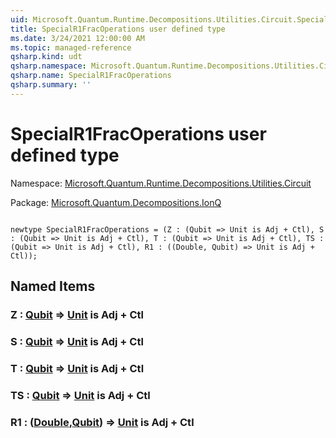 ```yaml
---
uid: Microsoft.Quantum.Runtime.Decompositions.Utilities.Circuit.SpecialR1FracOperations
title: SpecialR1FracOperations user defined type
ms.date: 3/24/2021 12:00:00 AM
ms.topic: managed-reference
qsharp.kind: udt
qsharp.namespace: Microsoft.Quantum.Runtime.Decompositions.Utilities.Circuit
qsharp.name: SpecialR1FracOperations
qsharp.summary: ''
---
```


# SpecialR1FracOperations user defined type

Namespace: [Microsoft.Quantum.Runtime.Decompositions.Utilities.Circuit](xref:Microsoft.Quantum.Runtime.Decompositions.Utilities.Circuit)

Package: [Microsoft.Quantum.Decompositions.IonQ](https://nuget.org/packages/Microsoft.Quantum.Decompositions.IonQ)




```qsharp

newtype SpecialR1FracOperations = (Z : (Qubit => Unit is Adj + Ctl), S : (Qubit => Unit is Adj + Ctl), T : (Qubit => Unit is Adj + Ctl), TS : (Qubit => Unit is Adj + Ctl), R1 : ((Double, Qubit) => Unit is Adj + Ctl));
```



## Named Items

### Z : [Qubit](xref:microsoft.quantum.lang-ref.qubit) => [Unit](xref:microsoft.quantum.lang-ref.unit)  is Adj + Ctl


### S : [Qubit](xref:microsoft.quantum.lang-ref.qubit) => [Unit](xref:microsoft.quantum.lang-ref.unit)  is Adj + Ctl


### T : [Qubit](xref:microsoft.quantum.lang-ref.qubit) => [Unit](xref:microsoft.quantum.lang-ref.unit)  is Adj + Ctl


### TS : [Qubit](xref:microsoft.quantum.lang-ref.qubit) => [Unit](xref:microsoft.quantum.lang-ref.unit)  is Adj + Ctl


### R1 : ([Double](xref:microsoft.quantum.lang-ref.double),[Qubit](xref:microsoft.quantum.lang-ref.qubit)) => [Unit](xref:microsoft.quantum.lang-ref.unit)  is Adj + Ctl

